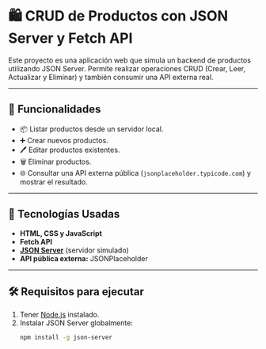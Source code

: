 # 🛍️ CRUD de Productos con JSON Server y Fetch API

Este proyecto es una aplicación web que simula un backend de productos utilizando JSON Server. Permite realizar operaciones CRUD (Crear, Leer, Actualizar y Eliminar) y también consumir una API externa real.

---

## 🚀 Funcionalidades

- 📦 Listar productos desde un servidor local.
- ➕ Crear nuevos productos.
- 🖊️ Editar productos existentes.
- 🗑️ Eliminar productos.
- 🌐 Consultar una API externa pública (`jsonplaceholder.typicode.com`) y mostrar el resultado.

---

## 🧪 Tecnologías Usadas

- **HTML, CSS y JavaScript**
- **Fetch API**
- **[JSON Server](https://github.com/typicode/json-server)** (servidor simulado)
- **API pública externa:** JSONPlaceholder

---

## 🛠️ Requisitos para ejecutar

1. Tener [Node.js](https://nodejs.org/) instalado.
2. Instalar JSON Server globalmente:
   ```bash
   npm install -g json-server
